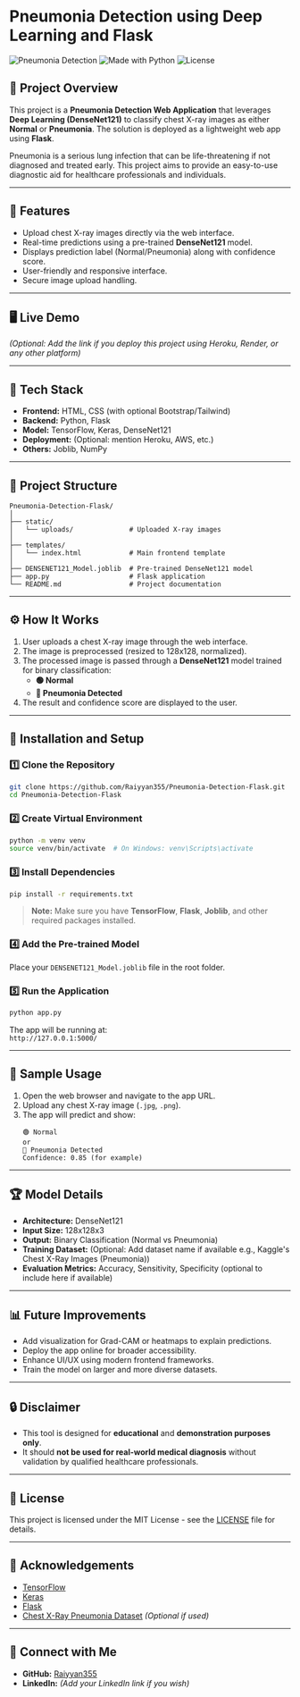 
# Pneumonia Detection using Deep Learning and Flask

![Pneumonia Detection](https://img.shields.io/badge/Status-Completed-brightgreen)
![Made with Python](https://img.shields.io/badge/Made%20with-Python-blue)
![License](https://img.shields.io/badge/License-MIT-lightgrey)

## 📌 Project Overview

This project is a **Pneumonia Detection Web Application** that leverages **Deep Learning (DenseNet121)** to classify chest X-ray images as either **Normal** or **Pneumonia**. The solution is deployed as a lightweight web app using **Flask**.

Pneumonia is a serious lung infection that can be life-threatening if not diagnosed and treated early. This project aims to provide an easy-to-use diagnostic aid for healthcare professionals and individuals.

---

## 🚀 Features

- Upload chest X-ray images directly via the web interface.
- Real-time predictions using a pre-trained **DenseNet121** model.
- Displays prediction label (Normal/Pneumonia) along with confidence score.
- User-friendly and responsive interface.
- Secure image upload handling.

---

## 🖥️ Live Demo

*(Optional: Add the link if you deploy this project using Heroku, Render, or any other platform)*

---

## 🧩 Tech Stack

- **Frontend:** HTML, CSS (with optional Bootstrap/Tailwind)
- **Backend:** Python, Flask
- **Model:** TensorFlow, Keras, DenseNet121
- **Deployment:** (Optional: mention Heroku, AWS, etc.)
- **Others:** Joblib, NumPy

---

## 📂 Project Structure

```
Pneumonia-Detection-Flask/
│
├── static/
│   └── uploads/              # Uploaded X-ray images
│
├── templates/
│   └── index.html            # Main frontend template
│
├── DENSENET121_Model.joblib  # Pre-trained DenseNet121 model
├── app.py                    # Flask application
└── README.md                 # Project documentation
```

---

## ⚙️ How It Works

1. User uploads a chest X-ray image through the web interface.
2. The image is preprocessed (resized to 128x128, normalized).
3. The processed image is passed through a **DenseNet121** model trained for binary classification:
   - **🟢 Normal**
   - **🔴 Pneumonia Detected**
4. The result and confidence score are displayed to the user.

---

## 🔧 Installation and Setup

### 1️⃣ Clone the Repository
```bash
git clone https://github.com/Raiyyan355/Pneumonia-Detection-Flask.git
cd Pneumonia-Detection-Flask
```

### 2️⃣ Create Virtual Environment
```bash
python -m venv venv
source venv/bin/activate  # On Windows: venv\Scripts\activate
```

### 3️⃣ Install Dependencies
```bash
pip install -r requirements.txt
```

> **Note:** Make sure you have **TensorFlow**, **Flask**, **Joblib**, and other required packages installed.

### 4️⃣ Add the Pre-trained Model
Place your `DENSENET121_Model.joblib` file in the root folder.

### 5️⃣ Run the Application
```bash
python app.py
```

The app will be running at:  
`http://127.0.0.1:5000/`

---

## 📝 Sample Usage

1. Open the web browser and navigate to the app URL.
2. Upload any chest X-ray image (`.jpg`, `.png`).
3. The app will predict and show:
   ```
   🟢 Normal
   or
   🔴 Pneumonia Detected
   Confidence: 0.85 (for example)
   ```

---

## 🏆 Model Details

- **Architecture:** DenseNet121
- **Input Size:** 128x128x3
- **Output:** Binary Classification (Normal vs Pneumonia)
- **Training Dataset:** (Optional: Add dataset name if available e.g., Kaggle's Chest X-Ray Images (Pneumonia))
- **Evaluation Metrics:** Accuracy, Sensitivity, Specificity (optional to include here if available)

---

## 📊 Future Improvements

- Add visualization for Grad-CAM or heatmaps to explain predictions.
- Deploy the app online for broader accessibility.
- Enhance UI/UX using modern frontend frameworks.
- Train the model on larger and more diverse datasets.

---

## 🔒 Disclaimer

- This tool is designed for **educational** and **demonstration purposes only**.
- It should **not be used for real-world medical diagnosis** without validation by qualified healthcare professionals.

---

## 📄 License

This project is licensed under the MIT License - see the [LICENSE](LICENSE) file for details.

---

## 🙌 Acknowledgements

- [TensorFlow](https://www.tensorflow.org/)
- [Keras](https://keras.io/)
- [Flask](https://flask.palletsprojects.com/)
- [Chest X-Ray Pneumonia Dataset](https://www.kaggle.com/datasets/paultimothymooney/chest-xray-pneumonia) *(Optional if used)*

---

## 🤝 Connect with Me

- **GitHub:** [Raiyyan355](https://github.com/Raiyyan355)
- **LinkedIn:** *(Add your LinkedIn link if you wish)*
